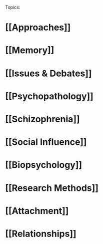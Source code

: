 
Topics:

# [[Approaches]]
# [[Memory]]
# [[Issues & Debates]]
# [[Psychopathology]]
# [[Schizophrenia]]
# [[Social Influence]]
# [[Biopsychology]]
# [[Research Methods]]
# [[Attachment]]
# [[Relationships]]
